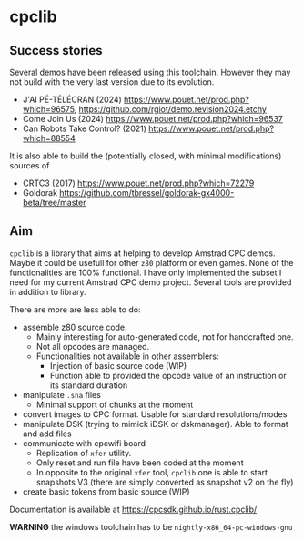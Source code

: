 # cpclib


 ## Success stories

 Several demos have been released using this toolchain. However they may not build with the very last version due to its evolution.

 -  J'AI PÉ-TÉLÉCRAN (2024) <https://www.pouet.net/prod.php?which=96575>, <https://github.com/rgiot/demo.revision2024.etchy>
 -  Come Join Us (2024) <https://www.pouet.net/prod.php?which=96537>
 -  Can Robots Take Control? (2021) <https://www.pouet.net/prod.php?which=88554>

It is also able to build the (potentially closed, with minimal modifications) sources of

 - CRTC3 (2017) <https://www.pouet.net/prod.php?which=72279>
 - Goldorak <https://github.com/tbressel/goldorak-gx4000-beta/tree/master>
 
## Aim

`cpclib` is a library that aims at helping to develop Amstrad CPC demos.
Maybe it could be usefull for other `z80` platform or even games.
None of the functionalities are 100% functional. I have only implemented the subset I need for my current Amstrad CPC demo project.
Several tools are provided in addition to library.

There are more are less able to do:

 - assemble z80 source code. 
   * Mainly interesting for auto-generated code, not for handcrafted one.
   * Not all opcodes are managed.
   * Functionalities not available in other assemblers:
     - Injection of basic source code (WIP)
	 - Function able to provided the opcode value of an instruction or its standard duration
 - manipulate `.sna` files
   *  Minimal support of chunks at the moment
 - convert images to CPC format. Usable for standard resolutions/modes
 - manipulate DSK (trying to mimick iDSK or dskmanager). Able to format and add files
 - communicate with cpcwifi board
    * Replication of `xfer` utility.
	* Only reset and run file have been coded at the moment
	* In opposite to the original `xfer` tool, `cpclib` one is able to start snapshots V3 (there are simply converted as snapshot v2 on the fly)
 - create basic tokens from basic source (WIP)


 Documentation is available at <https://cpcsdk.github.io/rust.cpclib/>

 **WARNING** the windows toolchain has to be `nightly-x86_64-pc-windows-gnu`
